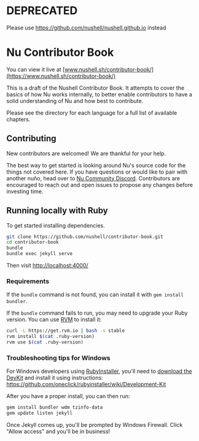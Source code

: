 # DEPRECATED

Please use https://github.com/nushell/nushell.github.io instead

# Nu Contributor Book

You can view it live at [www.nushell.sh/contributor-book/](https://www.nushell.sh/contributor-book/)

This is a draft of the Nushell Contributor Book. It attempts to cover the basics of how Nu works internally, to better enable contributors to have a solid understanding of Nu and how best to contribute.

Please see the directory for each language for a full list of available chapters.

## Contributing

New contributors are welcomed! We are thankful for your help.

The best way to get started is looking around Nu's source code for the things not covered here. If you have questions or would like to pair with another nuño, head over to [Nu Community Discord](https://discord.gg/NtAbbGn). Contributors are encouraged to reach out and open issues to propose any changes before investing time.

## Running locally with Ruby

To get started installing dependencies.

``` sh
git clone https://github.com/nushell/contributor-book.git
cd contributor-book
bundle
bundle exec jekyll serve
```

Then visit [http://localhost:4000/](http://localhost:4000/)

### Requirements

If the `bundle` command is not found, you can install it with `gem install bundler`.

If the `bundle` command fails to run, you may need to upgrade your Ruby version. You can use [RVM](https://rvm.io/) to install it:

``` sh
curl -L https://get.rvm.io | bash -s stable
rvm install $(cat .ruby-version)
rvm use $(cat .ruby-version)
```

### Troubleshooting tips for Windows

For Windows developers using [RubyInstaller](http://rubyinstaller.org/), you'll need to [download the DevKit](http://rubyinstaller.org/downloads) and install it using instructions:
<https://github.com/oneclick/rubyinstaller/wiki/Development-Kit>

After you have a proper install, you can then run:

``` sh
gem install bundler wdm tzinfo-data
gem update listen jekyll
```

Once Jekyll comes up, you'll be prompted by Windows Firewall. Click "Allow access" and you'll be in business!
